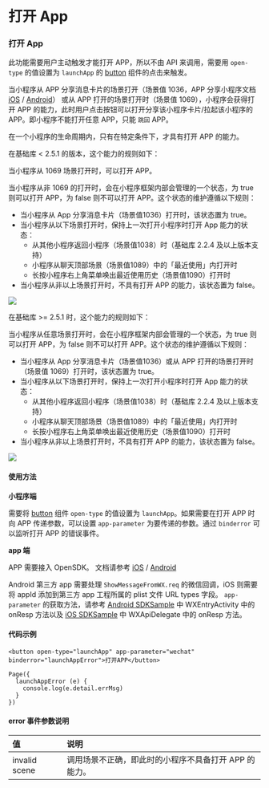 # 打开 App

### 打开 App <a id="&#x6253;&#x5F00;-App"></a>

此功能需要用户主动触发才能打开 APP，所以不由 API 来调用，需要用 `open-type` 的值设置为 `launchApp` 的 [button](https://developers.weixin.qq.com/miniprogram/dev/component/button.html) 组件的点击来触发。

当小程序从 APP 分享消息卡片的场景打开（场景值 1036，APP 分享小程序文档 [iOS](https://open.weixin.qq.com/cgi-bin/showdocument?action=dir_list&t=resource/res_list&verify=1&id=open1419317332) / [Android](https://open.weixin.qq.com/cgi-bin/showdocument?action=dir_list&t=resource/res_list&verify=1&id=open1419317340)） 或从 APP 打开的场景打开时（场景值 1069），小程序会获得打开 APP 的能力，此时用户点击按钮可以打开分享该小程序卡片/拉起该小程序的 APP。即小程序不能打开任意 APP，只能 `跳回` APP。

在一个小程序的生命周期内，只有在特定条件下，才具有打开 APP 的能力。

在基础库 &lt; 2.5.1 的版本，这个能力的规则如下：

当小程序从 1069 场景打开时，可以打开 APP。

当小程序从非 1069 的打开时，会在小程序框架内部会管理的一个状态，为 true 则可以打开 APP，为 false 则不可以打开 APP。这个状态的维护遵循以下规则：

* 当小程序从 App 分享消息卡片（场景值1036）打开时，该状态置为 true。
* 当小程序从以下场景打开时，保持上一次打开小程序时打开 App 能力的状态：
  * 从其他小程序返回小程序（场景值1038）时（基础库 2.2.4 及以上版本支持）
  * 小程序从聊天顶部场景（场景值1089）中的「最近使用」内打开时
  * 长按小程序右上角菜单唤出最近使用历史（场景值1090）打开时
* 当小程序从非以上场景打开时，不具有打开 APP 的能力，该状态置为 false。

![](https://res.wx.qq.com/wxdoc/dist/assets/img/launch-app.5aaae552.png)

在基础库 &gt;= 2.5.1 时，这个能力的规则如下：

当小程序从任意场景打开时，会在小程序框架内部会管理的一个状态，为 true 则可以打开 APP，为 false 则不可以打开 APP。这个状态的维护遵循以下规则：

* 当小程序从 App 分享消息卡片（场景值1036）或从 APP 打开的场景打开时（场景值 1069）打开时，该状态置为 true。
* 当小程序从以下场景打开时，保持上一次打开小程序时打开 App 能力的状态：
  * 从其他小程序返回小程序（场景值1038）时（基础库 2.2.4 及以上版本支持）
  * 小程序从聊天顶部场景（场景值1089）中的「最近使用」内打开时
  * 长按小程序右上角菜单唤出最近使用历史（场景值1090）打开时
* 当小程序从非以上场景打开时，不具有打开 APP 的能力，该状态置为 false。

![](https://res.wx.qq.com/wxdoc/dist/assets/img/launch-app-new.991a7d95.png)

####  使用方法 <a id="&#x4F7F;&#x7528;&#x65B9;&#x6CD5;"></a>

 **小程序端**

需要将 [button](https://developers.weixin.qq.com/miniprogram/dev/component/button.html) 组件 `open-type` 的值设置为 `launchApp`。如果需要在打开 APP 时向 APP 传递参数，可以设置 `app-parameter` 为要传递的参数。通过 `binderror` 可以监听打开 APP 的错误事件。

 **app 端**

APP 需要接入 OpenSDK。 文档请参考 [iOS](https://open.weixin.qq.com/cgi-bin/showdocument?action=dir_list&t=resource/res_list&verify=1&id=1417694084) / [Android](https://open.weixin.qq.com/cgi-bin/showdocument?action=dir_list&t=resource/res_list&verify=1&id=1417751808)

Android 第三方 app 需要处理 `ShowMessageFromWX.req` 的微信回调，iOS 则需要将 appId 添加到第三方 app 工程所属的 plist 文件 URL types 字段。 `app-parameter` 的获取方法，请参考 [Android SDKSample](https://open.weixin.qq.com/zh_CN/htmledition/res/dev/download/sdk/WeChatSDK_sample_Android.zip) 中 WXEntryActivity 中的 onResp 方法以及 [iOS SDKSample](https://open.weixin.qq.com/zh_CN/htmledition/res/dev/download/sdk/WeChatSDK_sample_iOS_1.4.2.1.zip) 中 WXApiDelegate 中的 onResp 方法。

####  代码示例 <a id="&#x4EE3;&#x7801;&#x793A;&#x4F8B;"></a>

```text
<button open-type="launchApp" app-parameter="wechat" binderror="launchAppError">打开APP</button>
```

```text
Page({
  launchAppError (e) {
    console.log(e.detail.errMsg)
  }
})
```

####  error 事件参数说明 <a id="error-&#x4E8B;&#x4EF6;&#x53C2;&#x6570;&#x8BF4;&#x660E;"></a>

| 值 | 说明 |
| :--- | :--- |
| invalid scene | 调用场景不正确，即此时的小程序不具备打开 APP 的能力。 |

